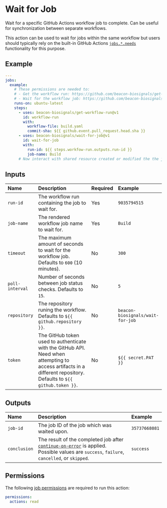 # Wait for Job

Wait for a specific GitHub Actions workflow job to complete. Can be useful for synchronization between separate workflows.

This action can be used to wait for jobs within the same workflow but users should typically rely on the built-in GitHub Actions [`jobs.*.needs`](https://docs.github.com/en/actions/writing-workflows/workflow-syntax-for-github-actions#jobsjob_idneeds) functionality for this purpose.

## Example

```yaml
---
jobs:
  example:
    # These permissions are needed to:
    # - Get the workflow run: https://github.com/beacon-biosignals/get-workflow-run#permissions
    # - Wait for the workflow job: https://github.com/beacon-biosignals/wait-for-job#permissions
    runs-on: ubuntu-latest
    steps:
      - uses: beacon-biosignals/get-workflow-run@v1
        id: workflow-run
        with:
          workflow-file: build.yaml
          commit-sha: ${{ github.event.pull_request.head.sha }}
      - uses: beacon-biosignals/wait-for-job@v1
        id: wait-for-job
        with:
          run-id: ${{ steps.workfow-run.outputs.run-id }}
          job-name: Build
      # Now interact with shared resource created or modified the the job
```

## Inputs

| Name                 | Description | Required | Example |
|:---------------------|:------------|:---------|:--------|
| `run-id`             | The workflow run containing the job to wait for. | Yes | `9035794515` |
| `job-name`           | The rendered workflow job name to wait for. | Yes | `Build` |
| `timeout`            | The maximum amount of seconds to wait for the workflow job. Defaults to `600` (10 minutes). | No | `300` |
| `poll-interval`      | Number of seconds between job status checks. Defaults to `15`. | No | `5` |
| `repository`         | The repository runing the workflow. Defaults to `${{ github.repository }}`. | No | `beacon-biosignals/wait-for-job` |
| `token`              | The GitHub token used to authenticate with the GitHub API. Need when attempting to access artifacts in a different repository. Defaults to `${{ github.token }}`. | No | `${{ secret.PAT }}` |

## Outputs

| Name         | Description | Example |
|:-------------|:------------|:--------|
| `job-id`     | The job ID of the job which was waited upon. | `35737668081` |
| `conclusion` | The result of the completed job after [`continue-on-error`](https://docs.github.com/en/actions/using-workflows/workflow-syntax-for-github-actions#jobsjob_idstepscontinue-on-error) is applied. Possible values are `success`, `failure`, `cancelled`, or `skipped`. | `success` |

## Permissions

The following [job permissions](https://docs.github.com/en/actions/using-jobs/assigning-permissions-to-jobs) are required to run this action:

```yaml
permissions:
  actions: read
```

